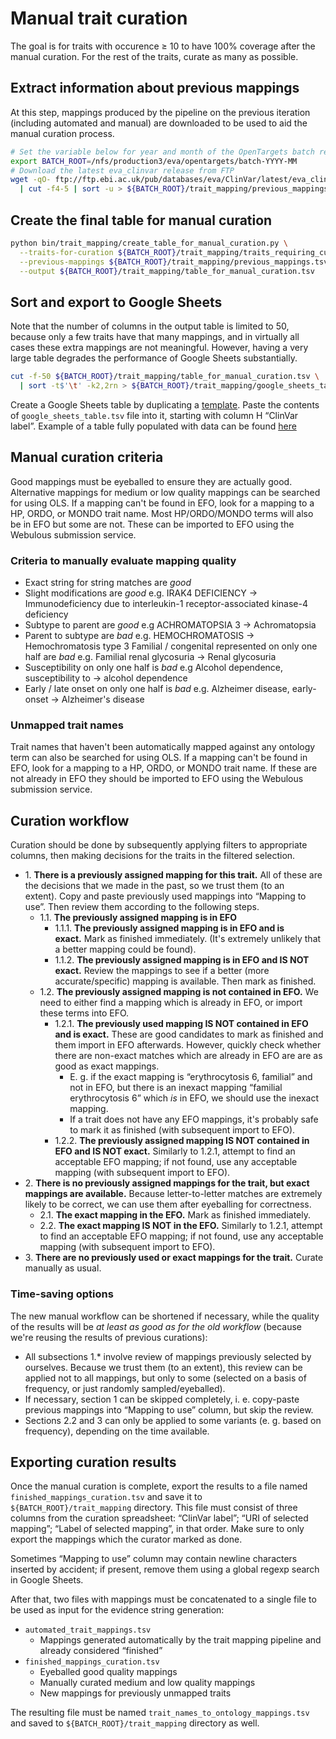 # Manual trait curation

The goal is for traits with occurence ≥ 10 to have 100% coverage after the manual curation. For the rest of the
traits, curate as many as possible.

## Extract information about previous mappings
At this step, mappings produced by the pipeline on the previous iteration (including automated and manual) are
downloaded to be used to aid the manual curation process.

```bash
# Set the variable below for year and month of the OpenTargets batch release
export BATCH_ROOT=/nfs/production3/eva/opentargets/batch-YYYY-MM
# Download the latest eva_clinvar release from FTP
wget -qO- ftp://ftp.ebi.ac.uk/pub/databases/eva/ClinVar/latest/eva_clinvar.txt \
  | cut -f4-5 | sort -u > ${BATCH_ROOT}/trait_mapping/previous_mappings.tsv
```

## Create the final table for manual curation
```bash
python bin/trait_mapping/create_table_for_manual_curation.py \
  --traits-for-curation ${BATCH_ROOT}/trait_mapping/traits_requiring_curation.tsv \
  --previous-mappings ${BATCH_ROOT}/trait_mapping/previous_mappings.tsv \
  --output ${BATCH_ROOT}/trait_mapping/table_for_manual_curation.tsv
```

## Sort and export to Google Sheets
Note that the number of columns in the output table is limited to 50, because only a few traits have that many
mappings, and in virtually all cases these extra mappings are not meaningful. However, having a very large table
degrades the performance of Google Sheets substantially.

```bash
cut -f-50 ${BATCH_ROOT}/trait_mapping/table_for_manual_curation.tsv \
  | sort -t$'\t' -k2,2rn > ${BATCH_ROOT}/trait_mapping/google_sheets_table.tsv
```

Create a Google Sheets table by duplicating a
[template](https://docs.google.com/spreadsheets/d/1PyDzRs3bO1klvvSv9XuHmx-x7nqZ0UAGeS6aV2SQ2Yg/edit?usp=sharing).
Paste the contents of `google_sheets_table.tsv` file into it, starting with column H “ClinVar label”. Example of a
table fully populated with data can be found
[here](https://docs.google.com/spreadsheets/d/1HQ08UQTpS-0sE9MyzdUPO7EihMxDb2e8N14s1BknjVo/edit?usp=sharing)

## Manual curation criteria
Good mappings must be eyeballed to ensure they are actually good. Alternative mappings for medium or low quality
mappings can be searched for using OLS. If a mapping can't be found in EFO, look for a mapping to a HP, ORDO, or
MONDO trait name. Most HP/ORDO/MONDO terms will also be in EFO but some are not. These can be imported to EFO using
the Webulous submission service.

### Criteria to manually evaluate mapping quality
* Exact string for string matches are _good_
* Slight modifications are _good_ e.g. IRAK4 DEFICIENCY → Immunodeficiency due to interleukin-1 receptor-associated
  kinase-4 deficiency
* Subtype to parent are _good_ e.g ACHROMATOPSIA 3 → Achromatopsia
* Parent to subtype are _bad_ e.g. HEMOCHROMATOSIS → Hemochromatosis type 3
Familial / congenital represented on only one half are _bad_ e.g. Familial renal glycosuria → Renal glycosuria
* Susceptibility on only one half is _bad_ e.g Alcohol dependence, susceptibility to → alcohol dependence
* Early / late onset on only one half is _bad_ e.g. Alzheimer disease, early-onset → Alzheimer's disease

### Unmapped trait names
Trait names that haven't been automatically mapped against any ontology term can also be searched for using OLS. If a
mapping can't be found in EFO, look for a mapping to a HP, ORDO, or MONDO trait name. If these are not already in EFO
they should be imported to EFO using the Webulous submission service.

## Curation workflow
Curation should be done by subsequently applying filters to appropriate columns, then making decisions for the traits
in the filtered selection.

* 1\. **There is a previously assigned mapping for this trait.** All of these are the decisions that we made in the
  past, so we trust them (to an extent). Copy and paste previously used mappings into “Mapping to use”. Then review
  them according to the following steps.
  * 1.1. **The previously assigned mapping is in EFO**
    * 1.1.1. **The previously assigned mapping is in EFO and is exact.** Mark as finished immediately. (It's
      extremely unlikely that a better mapping could be found).
    * 1.1.2. **The previously assigned mapping is in EFO and IS NOT exact.** Review the mappings to see if a better
      (more accurate/specific) mapping is available. Then mark as finished.
  * 1.2. **The previously assigned mapping is not contained in EFO.** We need to either find a mapping which is
    already in EFO, or import these terms into EFO.
    * 1.2.1. **The previously used mapping IS NOT contained in EFO and is exact.** These are good candidates to mark
      as finished and them import in EFO afterwards. However, quickly check whether there are non-exact matches which
      are already in EFO are are as good as exact mappings.
      * E. g. if the exact mapping is “erythrocytosis 6, familial” and not in EFO, but there is an inexact mapping
        “familial erythrocytosis 6” which *is* in EFO, we should use the inexact mapping.
      * If a trait does not have any EFO mappings, it's probably safe to mark it as finished (with subsequent import
        to EFO).
    * 1.2.2. **The previously assigned mapping IS NOT contained in EFO and IS NOT exact.** Similarly to 1.2.1,
      attempt to find an acceptable EFO mapping; if not found, use any acceptable mapping (with subsequent import to
      EFO).
* 2\. **There is no previously assigned mappings for the trait, but exact mappings are available.** Because
  letter-to-letter matches are extremely likely to be correct, we can use them after eyeballing for correctness.
  * 2.1. **The exact mapping in the EFO.** Mark as finished immediately.
  * 2.2. **The exact mapping IS NOT in the EFO.** Similarly to 1.2.1, attempt to find an acceptable EFO mapping; if
    not found, use any acceptable mapping (with subsequent import to EFO).
* 3\. **There are no previously used or exact mappings for the trait.** Curate manually as usual.

### Time-saving options
The new manual workflow can be shortened if necessary, while the quality of the results will be _at least as good as
for the old workflow_ (because we're reusing the results of previous curations):
* All subsections 1.\* involve review of mappings previously selected by ourselves. Because we trust them (to an
  extent), this review can be applied not to all mappings, but only to some (selected on a basis of frequency, or
  just randomly sampled/eyeballed).
* If necessary, section 1 can be skipped completely, i. e. copy-paste previous mappings into “Mapping to use” column,
  but skip the review.
* Sections 2.2 and 3 can only be applied to some variants (e. g. based on frequency), depending on the time
  available.

## Exporting curation results
Once the manual curation is complete, export the results to a file named `finished_mappings_curation.tsv` and save it
to `${BATCH_ROOT}/trait_mapping` directory. This file must consist of three columns from the curation spreadsheet:
“ClinVar label”; “URI of selected mapping”; “Label of selected mapping”, in that order. Make sure to only export the
mappings which the curator marked as done.

Sometimes “Mapping to use” column may contain newline characters inserted by accident; if present, remove them using
a global regexp search in Google Sheets.
 
After that, two files with mappings must be concatenated to a single file to be used as input for the evidence string
generation:
* `automated_trait_mappings.tsv`
  + Mappings generated automatically by the trait mapping pipeline and already considered “finished”
* `finished_mappings_curation.tsv`
  + Eyeballed good quality mappings
  + Manually curated medium and low quality mappings
  + New mappings for previously unmapped traits

The resulting file must be named `trait_names_to_ontology_mappings.tsv` and saved to `${BATCH_ROOT}/trait_mapping`
directory as well.
